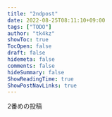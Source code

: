 ```yaml
---
title: "2ndpost"
date: 2022-08-25T08:11:10+09:00
tags: ["TODO"]
author: "tk4kz"
showToc: true
TocOpen: false
draft: false
hidemeta: false
comments: false
hideSummary: false
ShowReadingTime: true
ShowPostNavLinks: true
---
```


2番めの投稿
